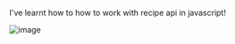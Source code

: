 I've learnt how to how to work with recipe api in javascript! 

![image](https://github.com/Sathiyanarayanan10/Food-recipes/assets/75923744/addaffce-6421-4456-8ed5-295d6e51c627)
